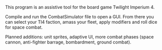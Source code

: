 This program is an assistive tool for the board game Twilight Imperium 4.

Compile and run the CombatSimulator file to open a GUI. From there you can select your TI4 faction, amass your fleet, apply modifiers and roll dice for space combat.

Planned additions: unit sprites, adaptive UI, more combat phases (space cannon, anti-fighter barrage, bombardment, ground combat). 
